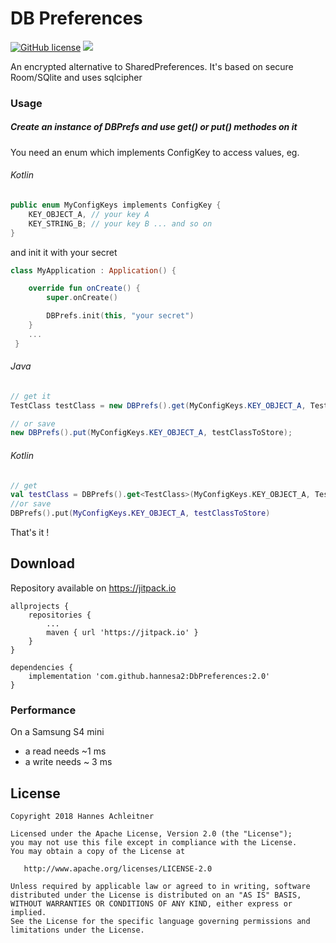 # DB Preferences

[![GitHub license](https://img.shields.io/badge/license-Apache%20Version%202.0-blue.svg)](https://github.com/sbrukhanda/fragmentviewpager/blob/master/LICENSE.txt)
[![](https://jitpack.io/v/hannesa2/DbPreferences.svg)](https://jitpack.io/#hannesa2/DbPreferences)


An encrypted alternative to SharedPreferences. It's based on secure Room/SQlite and uses sqlcipher

### Usage

##### Create an instance of DBPrefs and use get() or put() methodes on it

You need an enum which implements ConfigKey to access values, eg.

###### Kotlin
```Kotlin
public enum MyConfigKeys implements ConfigKey {
    KEY_OBJECT_A, // your key A
    KEY_STRING_B; // your key B ... and so on
}
```

and init it with your secret
```Kotlin
class MyApplication : Application() {

    override fun onCreate() {
        super.onCreate()

        DBPrefs.init(this, "your secret")
    }
    ...
 }
 ```   

###### Java
```java
// get it
TestClass testClass = new DBPrefs().get(MyConfigKeys.KEY_OBJECT_A, TestClass.class);

// or save
new DBPrefs().put(MyConfigKeys.KEY_OBJECT_A, testClassToStore);
```
###### Kotlin
```kotlin
// get
val testClass = DBPrefs().get<TestClass>(MyConfigKeys.KEY_OBJECT_A, TestClass::class.java)
//or save
DBPrefs().put(MyConfigKeys.KEY_OBJECT_A, testClassToStore)
```

That's it !

## Download 
Repository available on https://jitpack.io

```Gradle
allprojects {
    repositories {
        ...
        maven { url 'https://jitpack.io' }
    }
}
```
```Gradle
dependencies {
    implementation 'com.github.hannesa2:DbPreferences:2.0'
}

```

### Performance

On a Samsung S4 mini 
* a read needs ~1 ms
* a write needs ~  3 ms

## License 
```
Copyright 2018 Hannes Achleitner

Licensed under the Apache License, Version 2.0 (the "License");
you may not use this file except in compliance with the License.
You may obtain a copy of the License at

   http://www.apache.org/licenses/LICENSE-2.0

Unless required by applicable law or agreed to in writing, software
distributed under the License is distributed on an "AS IS" BASIS,
WITHOUT WARRANTIES OR CONDITIONS OF ANY KIND, either express or implied.
See the License for the specific language governing permissions and
limitations under the License.
```


